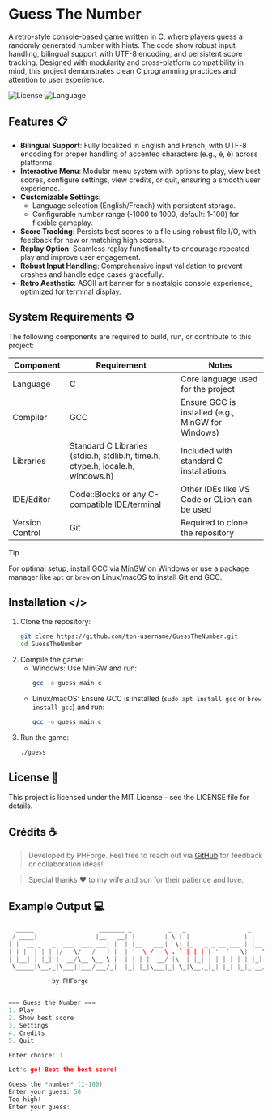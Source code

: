 
# Guess The Number

A retro-style console-based game written in C, where players guess a randomly generated number with hints. The code show robust input handling, bilingual support with UTF-8 encoding, and persistent score tracking. Designed with modularity and cross-platform compatibility in mind, this project demonstrates clean C programming practices and attention to user experience.

![License](https://img.shields.io/badge/license-MIT-blue.svg)
![Language](https://img.shields.io/badge/language-C-green.svg)

## Features 📋

- **Bilingual Support**: Fully localized in English and French, with UTF-8 encoding for proper handling of accented characters (e.g., é, è) across platforms.
- **Interactive Menu**: Modular menu system with options to play, view best scores, configure settings, view credits, or quit, ensuring a smooth user experience.
- **Customizable Settings**:
  - Language selection (English/French) with persistent storage.
  - Configurable number range (-1000 to 1000, default: 1-100) for flexible gameplay.
- **Score Tracking**: Persists best scores to a file using robust file I/O, with feedback for new or matching high scores.
- **Replay Option**: Seamless replay functionality to encourage repeated play and improve user engagement.
- **Robust Input Handling**: Comprehensive input validation to prevent crashes and handle edge cases gracefully.
- **Retro Aesthetic**: ASCII art banner for a nostalgic console experience, optimized for terminal display.

## System Requirements ⚙️

The following components are required to build, run, or contribute to this project:

| Component          | Requirement                              | Notes                                      |
|--------------------|------------------------------------------|--------------------------------------------|
| Language | C                                      | Core language used for the project         |
| Compiler       | GCC                                      | Ensure GCC is installed (e.g., MinGW for Windows) |
| Libraries      | Standard C Libraries (stdio.h, stdlib.h, time.h, ctype.h, locale.h, windows.h) | Included with standard C installations      |
| IDE/Editor     | Code::Blocks or any C-compatible IDE/terminal | Other IDEs like VS Code or CLion can be used |
| Version Control | Git                                     | Required to clone the repository           |

> [!TIP]
> For optimal setup, install GCC via [MinGW](https://www.mingw-w64.org/) on Windows or use a package manager like `apt` or `brew` on Linux/macOS to install Git and GCC.


## Installation </>

1. Clone the repository:
	```bash
	git clone https://github.com/ton-username/GuessTheNumber.git
	cd GuessTheNumber
	```
2. Compile the game:
	- Windows: Use MinGW and run:
		```bash
		gcc -o guess main.c
		```
	- Linux/macOS: Ensure GCC is installed (`sudo apt install gcc` or `brew install gcc`) and run:
		```bash
		gcc -o guess main.c
		```
3. Run the game:
	```bash
	./guess
	```
	
## License 🧾

This project is licensed under the MIT License - see the LICENSE file for details.

## Crédits ☕

> Developed by PHForge. 
> Feel free to reach out via [GitHub](https://github.com/PHForge) for feedback or collaboration ideas!

> Special thanks ❤️ to my wife and son for their patience and love.

## Example Output 💻

```c
  _____                  _______ _          _   _                 _
 / ____|                |__   __| |        | \ | |               | |
| |  __ _   _  ___  ___ ___| |  | |__   ___|  \| |_   _ _ __ ___ | |__   ___ _ __
| | |_ | | | |/ _ \/ __/ __| |  | '_ \ / _ \ . ` | | | | '_ ` _ \| '_ \ / _ \ '__|
| |__| | |_| |  __/\__ \__ \ |  | | | |  __/ |\  | |_| | | | | | | |_) |  __/ |
 \_____|\__,_|\___||___/___/_|  |_| |_|\___|_| \_|\__,_|_| |_| |_|_.__/ \___|_|

            by PHForge


=== Guess the Number ===
1. Play
2. Show best score
3. Settings
4. Credits
5. Quit

Enter choice: 1

Let's go! Beat the best score!

Guess the *number* (1-100)
Enter your guess: 50
Too high!
Enter your guess:
```